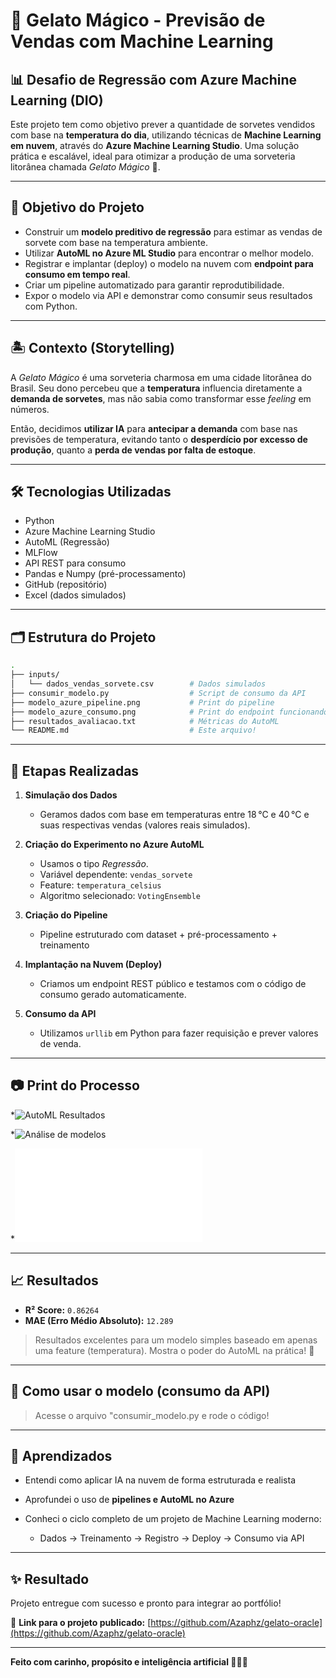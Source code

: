 # 🍦 Gelato Mágico - Previsão de Vendas com Machine Learning

## 📊 Desafio de Regressão com Azure Machine Learning (DIO)

Este projeto tem como objetivo prever a quantidade de sorvetes vendidos com base na **temperatura do dia**, utilizando técnicas de **Machine Learning em nuvem**, através do **Azure Machine Learning Studio**. Uma solução prática e escalável, ideal para otimizar a produção de uma sorveteria litorânea chamada *Gelato Mágico* 🌴.

---

## 🧠 Objetivo do Projeto

- Construir um **modelo preditivo de regressão** para estimar as vendas de sorvete com base na temperatura ambiente.
- Utilizar **AutoML no Azure ML Studio** para encontrar o melhor modelo.
- Registrar e implantar (deploy) o modelo na nuvem com **endpoint para consumo em tempo real**.
- Criar um pipeline automatizado para garantir reprodutibilidade.
- Expor o modelo via API e demonstrar como consumir seus resultados com Python.

---

## 🏝️ Contexto (Storytelling)

A *Gelato Mágico* é uma sorveteria charmosa em uma cidade litorânea do Brasil. Seu dono percebeu que a **temperatura** influencia diretamente a **demanda de sorvetes**, mas não sabia como transformar esse *feeling* em números.

Então, decidimos **utilizar IA** para **antecipar a demanda** com base nas previsões de temperatura, evitando tanto o **desperdício por excesso de produção**, quanto a **perda de vendas por falta de estoque**.

---

## 🛠️ Tecnologias Utilizadas

- Python
- Azure Machine Learning Studio
- AutoML (Regressão)
- MLFlow
- API REST para consumo
- Pandas e Numpy (pré-processamento)
- GitHub (repositório)
- Excel (dados simulados)

---

## 🗂️ Estrutura do Projeto

```bash
.
├── inputs/
│   └── dados_vendas_sorvete.csv        # Dados simulados
├── consumir_modelo.py                  # Script de consumo da API
├── modelo_azure_pipeline.png           # Print do pipeline
├── modelo_azure_consumo.png            # Print do endpoint funcionando
├── resultados_avaliacao.txt            # Métricas do AutoML
└── README.md                           # Este arquivo!
````

---

## 🧪 Etapas Realizadas

1. **Simulação dos Dados**

   * Geramos dados com base em temperaturas entre 18 °C e 40 °C e suas respectivas vendas (valores reais simulados).

2. **Criação do Experimento no Azure AutoML**

   * Usamos o tipo *Regressão*.
   * Variável dependente: `vendas_sorvete`
   * Feature: `temperatura_celsius`
   * Algoritmo selecionado: `VotingEnsemble`

3. **Criação do Pipeline**

   * Pipeline estruturado com dataset + pré-processamento + treinamento

4. **Implantação na Nuvem (Deploy)**

   * Criamos um endpoint REST público e testamos com o código de consumo gerado automaticamente.

5. **Consumo da API**

   * Utilizamos `urllib` em Python para fazer requisição e prever valores de venda.

---

## 📷 Print do Processo

*![AutoML Resultados](./modelo_azure_pipeline.png)
 
*![Análise de modelos](./analise_modelos.png)
  
*![Consumo da API](./consumir_modelo.py)

---

## 📈 Resultados

* **R² Score:** `0.86264`
* **MAE (Erro Médio Absoluto):** `12.289`

> Resultados excelentes para um modelo simples baseado em apenas uma feature (temperatura). Mostra o poder do AutoML na prática! 🚀

---

## 🚀 Como usar o modelo (consumo da API)

> Acesse o arquivo "consumir_modelo.py e rode o código!

---

## 📌 Aprendizados

* Entendi como aplicar IA na nuvem de forma estruturada e realista
* Aprofundei o uso de **pipelines e AutoML no Azure**
* Conheci o ciclo completo de um projeto de Machine Learning moderno:

  * Dados → Treinamento → Registro → Deploy → Consumo via API

---

## ✨ Resultado

Projeto entregue com sucesso e pronto para integrar ao portfólio!

🔗 **Link para o projeto publicado:**
[https://github.com/Azaphz/gelato-oracle](https://github.com/Azaphz/gelato-oracle)

---

**Feito com carinho, propósito e inteligência artificial 🧠💙🍦**

